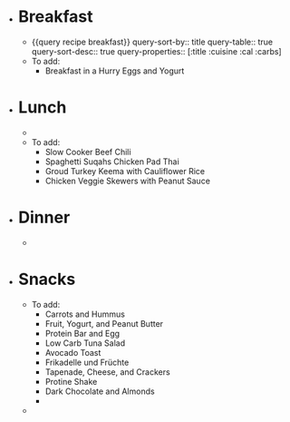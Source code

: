 - # Breakfast
	- {{query recipe breakfast}}
	  query-sort-by:: title
	  query-table:: true
	  query-sort-desc:: true
	  query-properties:: [:title :cuisine :cal :carbs]
	- To add:
		- Breakfast in a Hurry Eggs and Yogurt
- # Lunch
	-
	- To add:
		- Slow Cooker Beef Chili
		- Spaghetti Suqahs Chicken Pad Thai
		- Groud Turkey Keema with Cauliflower Rice
		- Chicken Veggie Skewers with Peanut Sauce
- # Dinner
	-
- # Snacks
	- To add:
		- Carrots and Hummus
		- Fruit, Yogurt, and Peanut Butter
		- Protein Bar and Egg
		- Low Carb Tuna Salad
		- Avocado Toast
		- Frikadelle und Früchte
		- Tapenade, Cheese, and Crackers
		- Protine Shake
		- Dark Chocolate and Almonds
		-
	-